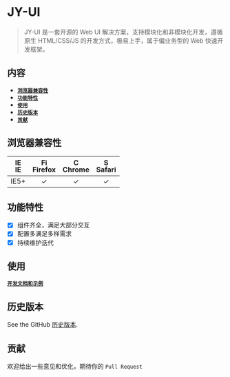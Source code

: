 # JY-UI
> JY-UI 是一套开源的 Web UI 解决方案，支持模块化和非模块化开发，遵循原生 HTML/CSS/JS 的开发方式，极易上手，属于偏业务型的 Web 快速开发框架。

## 内容

- [**`浏览器兼容性`**](#浏览器兼容性)
- [**`功能特性`**](#功能特性)
- [**`使用`**](#使用)
- [**`历史版本`**](#功能特性)
- [**`贡献`**](#贡献)

## 浏览器兼容性
| [<img src="https://raw.githubusercontent.com/godban/browsers-support-badges/master/src/images/edge.png" alt="IE" width="16px" height="16px" />](http://godban.github.io/browsers-support-badges/)</br>IE | [<img src="https://raw.githubusercontent.com/godban/browsers-support-badges/master/src/images/firefox.png" alt="Firefox" width="16px" height="16px" />](http://godban.github.io/browsers-support-badges/)</br>Firefox | [<img src="https://raw.githubusercontent.com/godban/browsers-support-badges/master/src/images/chrome.png" alt="Chrome" width="16px" height="16px" />](http://godban.github.io/browsers-support-badges/)</br>Chrome | [<img src="https://raw.githubusercontent.com/godban/browsers-support-badges/master/src/images/safari.png" alt="Safari" width="16px" height="16px" />](http://godban.github.io/browsers-support-badges/)</br>Safari |
|:---------:|:---------:|:---------:|:---------:|
| IE5+ | &check;| &check; | &check;

## 功能特性
* [x] 组件齐全，满足大部分交互
* [x] 配置多满足多样需求
* [x] 持续维护迭代

## 使用

[**`开发文档和示例`**](https://blog.lisong.hn.cn/jy-ui/doc/index.html)

## 历史版本

See the GitHub [历史版本](https://github.com/wanls4583/jy-ui/releases).

## 贡献

欢迎给出一些意见和优化，期待你的 `Pull Request`